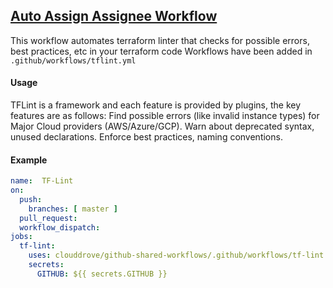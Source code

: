 ## [Auto Assign Assignee Workflow](https://github.com/clouddrove/github-shared-workflows/blob/master/.github/workflows/tf-lint.yml)

This workflow automates terraform linter that checks for possible errors, best practices, etc in your terraform code Workflows have been added in `.github/workflows/tflint.yml`

#### Usage
TFLint is a framework and each feature is provided by plugins, the key features are as follows: Find possible errors (like invalid instance types) for Major Cloud providers (AWS/Azure/GCP). Warn about deprecated syntax, unused declarations. Enforce best practices, naming conventions.

#### Example
```yaml
name:  TF-Lint
on:
  push:
    branches: [ master ]
  pull_request:
  workflow_dispatch:
jobs:
  tf-lint:
    uses: clouddrove/github-shared-workflows/.github/workflows/tf-lint.yml@master
    secrets:
      GITHUB: ${{ secrets.GITHUB }}
```
